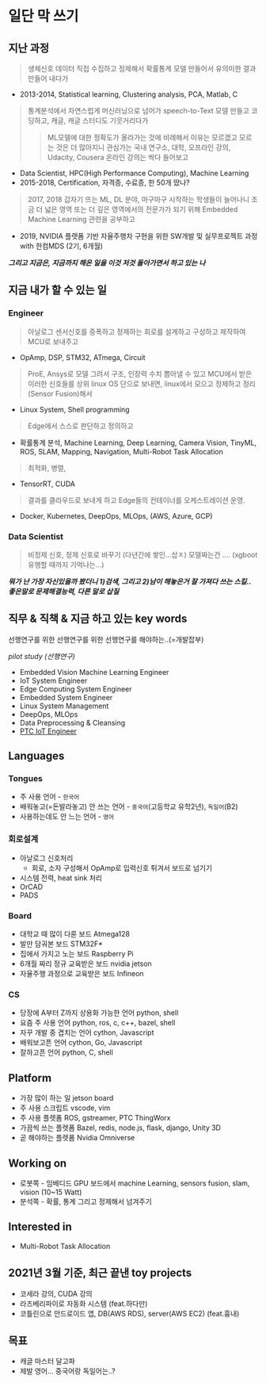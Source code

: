 # 일단 막 쓰기

## 지난 과정

> 생체신호 데이터 직접 수집하고 정제해서 확률통계 모델 만들어서 유의미한 결과 만들어 내다가 
* 2013-2014, Statistical learning, Clustering analysis, PCA, Matlab, C
> 통계분석에서 자연스럽게 머신러닝으로 넘어가 speech-to-Text 모델 만들고 코딩하고, 캐글, 캐글 스터디도 기웃거리다가
>> ML모델에 대한 정확도가 올라가는 것에 비례해서 이유는 모르겠고 모르는 것은 더 많아지니
> 관심가는 국내 연구소, 대학, 오프라인 강의, Udacity, Cousera 온라인 강의는 싹다 들어보고 
* Data Scientist, HPC(High Performance Computing), Machine Learning
* 2015-2018, Certification, 자격증, 수료증, 한 50개 땄나? 
> 2017, 2018 갑자기 뜨는 ML, DL 분야, 마구마구 시작하는 학생들이 늘어나니 
> 조금 더 넓은 영역 또는 더 깊은 영역에서의 전문가가 되기 위해 Embedded Machine Learning 관련을 공부하고
* 2019, NVIDIA 플랫폼 기반 자율주행차 구현을 위한 SW개발 및 실무프로젝트 과정 with 한컴MDS (2기, 6개월)

***그리고 지금은, 지금까지 해온 일을 이것 저것 돌아가면서 하고 있는 나***



## 지금 내가 할 수 있는 일

### Engineer
> 아날로그 센서신호를 증폭하고 정제하는 회로를 설계하고 구성하고 제작하여 MCU로 보내주고
* OpAmp, DSP, STM32, ATmega, Circuit
> ProE, Ansys로 모델 그려서 구조, 인장력 수치 뽑아낼 수 있고
> MCU에서 받은 이러한 신호들를 상위 linux OS 단으로 보내면, linux에서 모으고 정제하고 정리(Sensor Fusion)해서
* Linux System, Shell programming
> Edge에서 스스로 판단하고 정의하고
* 확률통계 분석, Machine Learning, Deep Learning, Camera Vision, TinyML, ROS, SLAM, Mapping, Navigation, Multi-Robot Task Allocation
> 최적화, 병렬, 
* TensorRT, CUDA
> 결과를 클라우드로 보내게 하고 Edge들의 컨테이너를 오케스트레이션 운영.
* Docker, Kubernetes, DeepOps, MLOps, (AWS, Azure, GCP)

### Data Scientist
> 비정제 신호, 정제 신호로 바꾸기 (다년간에 쌓인...삽ㅈ)
> 모델짜는건 .... (xgboot 유행할 때까지 기억나는...)

***뭐가 난 가장 자신있을까 봤더니 1)검색, 그리고 2)남이 해놓은거 잘 가져다 쓰는 스킬.. 좋은말로 문제해결능력, 다른 말로 삽질***



## 직무 & 직책 & 지금 하고 있는 key words

선행연구를 위한 선행연구를 위한 선행연구를 해야하는..(=개발잡부)

*pilot study (선행연구)*

* Embedded Vision Machine Learning Engineer
* IoT System Engineer
* Edge Computing System Engineer
* Embedded System Engineer
* Linux System Management
* DeepOps, MLOps
* Data Preprocessing & Cleansing
* [PTC IoT Engineer](https://cse.snu.ac.kr/sites/default/files/node--notice/PTC_Fast%20Facts.pdf)


## Languages

### Tongues  
* 주 사용 언어 - `한국어`
* 배워놓고(=돈발라놓고) 안 쓰는 언어 - `중국어`(고등학교 유학2년), `독일어`(B2)
* 사용하는데도 안 느는 언어 - `영어`

### 회로설계
* 아날로그 신호처리
  * 회로, 소자 구성해서 OpAmp로 입력신호 튀겨서 보드로 넘기기
* 시스템 전력, heat sink 처리
* OrCAD
* PADS

### Board
* 대학교 때 많이 다룬 보드 Atmega128
* 발만 담궈본 보드 STM32F*
* 집에서 가지고 노는 보드 Raspberry Pi
* 6개월 짜리 정규 교육받은 보드 nvidia jetson 
* 자율주행 과정으로 교육받은 보드 Infineon  

### CS
* 당장에 A부터 Z까지 상용화 가능한 언어 python, shell
* 요즘 주 사용 언어 python, ros, c, c++, bazel, shell
* 자꾸 개발 중 겹치는 언어 cython, Javascript
* 배워보고픈 언어 cython, Go, Javascript
* 잘하고픈 언어 python, C, shell

## Platform
* 가장 많이 하는 일 jetson board
* 주 사용 스크립트 vscode, vim
* 주 사용 플렛폼 ROS, gstreamer, PTC ThingWorx
* 가끔씩 쓰는 플렛폼 Bazel, redis, node.js, flask, django, Unity 3D
* 곧 해야하는 플렛폼 Nvidia Omniverse

## Working on
* 로봇쪽 - 임베디드 GPU 보드에서 machine Learning, sensors fusion, slam, vision (10~15 Watt)
* 분석쪽 - 확률, 통계 그리고 정제해서 넘겨주기

## Interested in
* Multi-Robot Task Allocation

## 2021년 3월 기준, 최근 끝낸 toy projects
* 코세라 강의, CUDA 강의
* 라즈베리파이로 자동화 시스템 (feat.하다만)
* 코틀린으로 안드로이드 앱, DB(AWS RDS), server(AWS EC2) (feat.흉내)

## 목표
* 캐글 마스터 달고파
* 제발 영어... 중국어랑 독일어는..?
